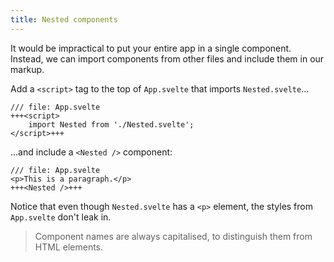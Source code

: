 ```yaml
---
title: Nested components
---
```


It would be impractical to put your entire app in a single component. Instead, we can import components from other files and include them in our markup.

Add a `<script>` tag to the top of `App.svelte` that imports `Nested.svelte`...

```svelte
/// file: App.svelte
+++<script>
	import Nested from './Nested.svelte';
</script>+++
```

...and include a `<Nested />` component:

```svelte
/// file: App.svelte
<p>This is a paragraph.</p>
+++<Nested />+++
```

Notice that even though `Nested.svelte` has a `<p>` element, the styles from `App.svelte` don't leak in.

> Component names are always capitalised, to distinguish them from HTML elements.
